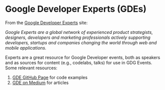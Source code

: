# Google Developer Experts (GDEs)

From the [Google Developer Experts](https://developers.google.com/experts/) site:

*Google Experts are a global network of experienced product strategists, designers, developers and marketing professionals actively supporting developers, startups and companies changing the world through web and mobile applications.*

Experts are a great resource for Google Developer events, both as speakers and as sources for content (e.g., codelabs, talks) for use in GDG Events. Some relevant resources:

1. [GDE GitHub Page](https://github.com/GoogleDeveloperExperts) for code examples
2. [GDE on Medium](https://medium.com/google-developer-experts/) for articles
